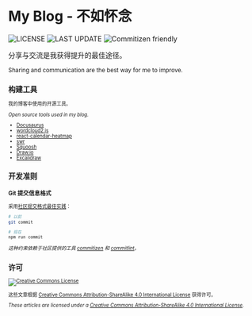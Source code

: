 # My Blog - 不如怀念

<p>
    <img src="https://badgen.net/github/license/wang1212/wang1212.github.io" alt="LICENSE" />
    <img src="https://badgen.net/github/last-commit/wang1212/wang1212.github.io?label=last%20update" alt="LAST UPDATE" />
    <img src="https://img.shields.io/badge/commitizen-friendly-brightgreen.svg" alt="Commitizen friendly">
</p>

分享与交流是我获得提升的最佳途径。

<small>Sharing and communication are the best way for me to improve.<small>

## 构建工具

我的博客中使用的开源工具。

_Open source tools used in my blog._

- [Docusaurus](https://docusaurus.io/)
- [wordcloud2.js](https://github.com/timdream/wordcloud2.js)
- [react-calendar-heatmap](https://www.kevinqi.com/react-calendar-heatmap/)
- [swr](https://swr.vercel.app/)
- [Squoosh](https://squoosh.app/)
- [Draw.io](https://app.diagrams.net/)
- [Excalidraw](https://excalidraw.com/)

## 开发准则

### Git 提交信息格式

采用[社区提交格式最佳实践](https://www.conventionalcommits.org/)：

```bash
# 以前
git commit

# 现在
npm run commit
```

_这种约束依赖于社区提供的工具 [commitizen](http://commitizen.github.io/cz-cli/) 和 [commitlint](https://commitlint.js.org/)。_

## 许可

[![Creative Commons License](https://i.creativecommons.org/l/by-sa/4.0/88x31.png)](https://creativecommons.org/licenses/by-sa/4.0/)

这些文章根据 [Creative Commons Attribution-ShareAlike 4.0 International License](https://creativecommons.org/licenses/by-sa/4.0/) 获得许可。

_These articles are licensed under a [Creative Commons Attribution-ShareAlike 4.0 International License](https://creativecommons.org/licenses/by-sa/4.0/)._
